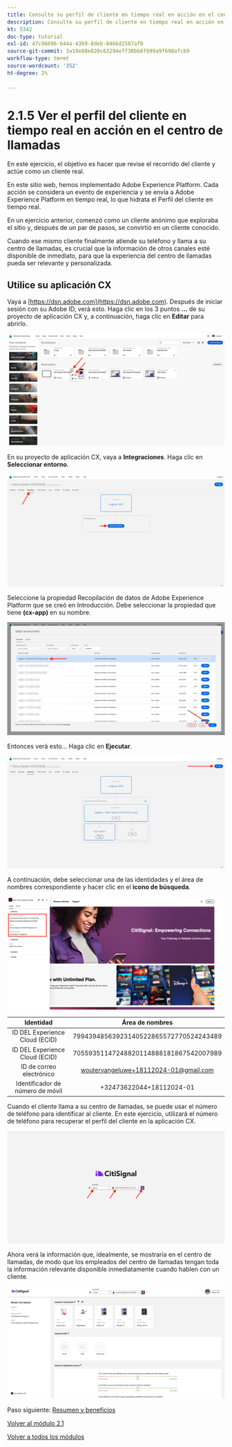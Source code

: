 ```yaml
---
title: Consulte su perfil de cliente en tiempo real en acción en el centro de llamadas
description: Consulte su perfil de cliente en tiempo real en acción en el centro de llamadas
kt: 5342
doc-type: tutorial
exl-id: 47c96696-644a-43b9-8deb-846bd2587af0
source-git-commit: 3a19e88e820c63294eff38bb8f699a9f690afcb9
workflow-type: tm+mt
source-wordcount: '352'
ht-degree: 2%

---
```


# 2.1.5 Ver el perfil del cliente en tiempo real en acción en el centro de llamadas

En este ejercicio, el objetivo es hacer que revise el recorrido del cliente y actúe como un cliente real.

En este sitio web, hemos implementado Adobe Experience Platform. Cada acción se considera un evento de experiencia y se envía a Adobe Experience Platform en tiempo real, lo que hidrata el Perfil del cliente en tiempo real.

En un ejercicio anterior, comenzó como un cliente anónimo que exploraba el sitio y, después de un par de pasos, se convirtió en un cliente conocido.

Cuando ese mismo cliente finalmente atiende su teléfono y llama a su centro de llamadas, es crucial que la información de otros canales esté disponible de inmediato, para que la experiencia del centro de llamadas pueda ser relevante y personalizada.

## Utilice su aplicación CX

Vaya a [https://dsn.adobe.com](https://dsn.adobe.com). Después de iniciar sesión con su Adobe ID, verá esto. Haga clic en los 3 puntos **...** de su proyecto de aplicación CX y, a continuación, haga clic en **Editar** para abrirlo.

![Demostración](./images/cxapp3.png)

En su proyecto de aplicación CX, vaya a **Integraciones**. Haga clic en **Seleccionar entorno**.

![Demostración](./images/cxapp3a.png)

Seleccione la propiedad Recopilación de datos de Adobe Experience Platform que se creó en Introducción. Debe seleccionar la propiedad que tiene **(cx-app)** en su nombre.

![Demostración](./images/cxapp4.png)

Entonces verá esto... Haga clic en **Ejecutar**.

![Demostración](./images/cxapp4a.png)

A continuación, debe seleccionar una de las identidades y el área de nombres correspondiente y hacer clic en el **icono de búsqueda**.

![Perfil del cliente](./images/identities.png)

| Identidad | Área de nombres |
|:-------------:| :---------------:|
| ID DEL Experience Cloud (ECID) | 79943948563923140522865572770524243489 |
| ID DEL Experience Cloud (ECID) | 70559351147248820114888181867542007989 |
| ID de correo electrónico | woutervangeluwe+18112024-01@gmail.com |
| Identificador de número de móvil | +32473622044+18112024-01 |

Cuando el cliente llama a su centro de llamadas, se puede usar el número de teléfono para identificar al cliente. En este ejercicio, utilizará el número de teléfono para recuperar el perfil del cliente en la aplicación CX.

![Demostración](./images/19.png)

Ahora verá la información que, idealmente, se mostraría en el centro de llamadas, de modo que los empleados del centro de llamadas tengan toda la información relevante disponible inmediatamente cuando hablen con un cliente.

![Demostración](./images/20.png)

Paso siguiente: [Resumen y beneficios](./summary.md)

[Volver al módulo 2.1](./real-time-customer-profile.md)

[Volver a todos los módulos](../../../overview.md)
